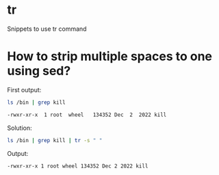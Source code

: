 # tr

Snippets to use tr command 

# How to strip multiple spaces to one using sed?

First output:

```bash
ls /bin | grep kill
```
```bash
-rwxr-xr-x  1 root  wheel   134352 Dec  2  2022 kill
```

Solution:

```bash
ls /bin | grep kill | tr -s " "
```

Output:

```bash
-rwxr-xr-x 1 root wheel 134352 Dec 2 2022 kill
```
